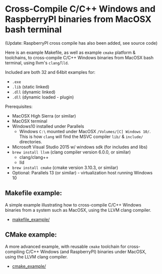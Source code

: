 
# Cross-Compile C/C++ Windows and RaspberryPI binaries from MacOSX bash terminal

(Update: RaspberryPI cross compile has also been added, see source code)

Here is an example Makefile, as well as example `cmake` platform & toolchains, to cross-compile C/C++ Windows binaries from MacOSX bash terminal, using llvm's `clang`/`lld`.

Included are both 32 and 64bit examples for:
- `.exe`
- `.lib` (static linked)
- `.dll` (dynamic linked)
- `.dll` (dynamic loaded - plugin)

Prerequisites:
- MacOSX High Sierra (or similar)
- MacOSX terminal
- Windows10 installed under Parallels
  - Windows `C:\` mounted under MacOSX `/Volumes/[C] Windows 10/`.  This is how `clang` will find the MSVC compiler `lib/` & `include/` directories.
- Microsoft Visual Studio 2015 w/ windows sdk (for includes and libs)
- `brew install llvm`  (clang compiler version 6.0.0, or similar)
  - clang/clang++
  - lld
- `brew install cmake` (cmake version 3.10.3, or similar)
- Optional: Parallels 13 (or similar) - virtualization host running Windows 10


## Makefile example:

A simple example illustrating how to cross-compile C/C++ Windows binaries from a system such as MacOSX, using the LLVM clang compiler.

* [makefile_example/](makefile_example/)

## CMake example:

A more advanced example, with reusable `cmake` toolchain for cross-compiling C/C++ Windows (and RaspberryPI) binaries under MacOSX, using the LLVM clang compiler.

* [cmake_example/](cmake_example/)


